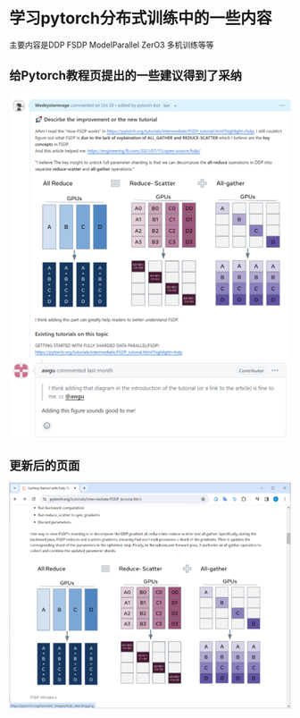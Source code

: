 # 学习pytorch分布式训练中的一些内容

主要内容是DDP FSDP ModelParallel ZerO3 多机训练等等

## 给Pytorch教程页提出的一些建议得到了采纳
![image](https://github.com/Wesleystormrage/Group-disccusion-DDP-in-Pytorch/blob/main/QQ%E6%88%AA%E5%9B%BE20231130141050.png)
![image](https://github.com/Wesleystormrage/Group-disccusion-DDP-in-Pytorch/blob/main/QQ%E6%88%AA%E5%9B%BE20231130141208.png)

## 更新后的页面
![image](https://github.com/Wesleystormrage/Group-disccusion-DDP-in-Pytorch/blob/main/QQ%E6%88%AA%E5%9B%BE20231130141348.png)
